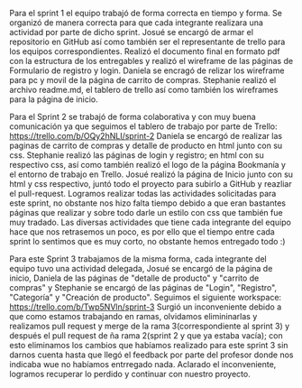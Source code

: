 Para el sprint 1 el equipo trabajó de forma correcta en tiempo y forma. 
Se organizó de manera correcta para que cada integrante realizara una actividad por parte de dicho sprint.
Josué se encargó de armar el repositorio en GitHub así como también ser el representante de trello para los equipos correspondientes. Realizó el documento final en formato pdf con la estructura de los entregables y realizó el wireframe de las páginas de Formulario de registro y login.
Daniela se encragó de relizar los wireframe para pc y movil de la página de carrito de compras.
Stephanie realizó el archivo readme.md, el tablero de trello así como también los wireframes para la página de inicio.

Para el Sprint 2 se trabajó de forma colaborativa y con muy buena comunicación ya que seguimos el tablero de trabajo por parte de Trello: https://trello.com/b/OQy2hNLI/sprint-2 
Daniela se encargó de realizar las paginas de carrito de compras y detalle de producto en html junto con su css.
Stephanie realizó las páginas de login y registro; en html con su respectivo css, así como también realizó el logo de la página Bookmanía y el entorno de trabajo en Trello.
Josué realizó la página de Inicio junto con su html y css respectivo, juntó todo el proyecto para subirlo a GitHub y reazliar el pull-request.
Logramos realizar todas las actividades solicitadas para este sprint, no obstante nos hizo falta tiempo debido a que eran bastantes páginas que realizar y sobre todo darle un estilo con css que también fue muy tradado. Las diversas actividades que tiene cada integrante del equipo hace que nos retrasemos un poco, es por ello que el tiempo entre cada sprint lo sentimos que es muy corto, no obstante hemos entregado todo :)

Para este Sprint 3 trabajamos de la misma forma, cada integrante del equipo tuvo una actividad delegada, Josué se encargó de la página de inicio, Daniela de las páginas de "detalle de producto" y "carrito de compras" y Stephanie se encargó de las páginas de "Login", "Registro", "Categoría" y "Creación de producto". Seguimos el siguiente workspace: https://trello.com/b/Twp5NVln/sprint-3
Surgió un inconveniente debido a que como estamos trabajando en ramas, olvidamos elimininarlas y realizamos pull request y merge de la rama 3(correspondiente al sprint 3) y después el pull request de ña rama 2(sprint 2 y que ya estaba vacía); con esto eliminamos los cambios que habíamos realizado para este sprint 3 sin darnos cuenta hasta que llegó el feedback por parte del profesor donde nos indicaba wue no habíamos entrregado nada. Aclarado el inconveniente, logramos recuperar lo perdido y continuar con nuestro proyecto.



